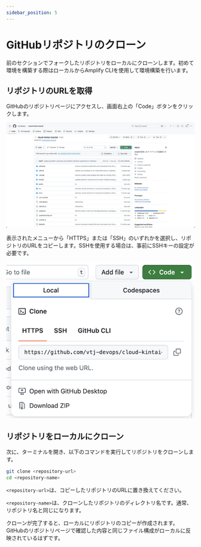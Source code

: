 ```yaml
---
sidebar_position: 5
---
```


# GitHubリポジトリのクローン

前のセクションでフォークしたリポジトリをローカルにクローンします。初めて環境を構築する際はローカルからAmplify CLIを使用して環境構築を行います。

## リポジトリのURLを取得

GitHubのリポジトリページにアクセスし、画面右上の「Code」ボタンをクリックします。

![alt text](img/007.png)

表示されたメニューから「HTTPS」または「SSH」のいずれかを選択し、リポジトリのURLをコピーします。SSHを使用する場合は、事前にSSHキーの設定が必要です。

![alt text](img/008.png)

## リポジトリをローカルにクローン

次に、ターミナルを開き、以下のコマンドを実行してリポジトリをクローンします。

```bash
git clone <repository-url>
cd <repository-name>
```

`<repository-url>`は、コピーしたリポジトリのURLに置き換えてください。

`<repository-name>`は、クローンしたリポジトリのディレクトリ名です。通常、リポジトリ名と同じになります。

クローンが完了すると、ローカルにリポジトリのコピーが作成されます。GitHubのリポジトリページで確認した内容と同じファイル構成がローカルに反映されているはずです。
